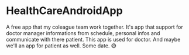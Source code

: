 # HealthCareAndroidApp
A free app that my coleague team work together. It's app that support for doctor manager informations from schedule, personal infos and communicate with there patient.
This app is used for doctor. And maybe we'll an app for patient as well. Some date. 😅
